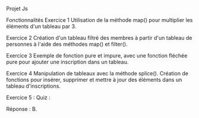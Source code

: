 Projet Js

Fonctionnalités
Exercice 1
Utilisation de la méthode map() pour multiplier les éléments d'un tableau par 3.

Exercice 2
Création d'un tableau filtré des membres à partir d'un tableau de personnes à l'aide des méthodes map() et filter().

Exercice 3
Exemple de fonction pure et impure, avec une fonction fléchée pure pour ajouter une inscription dans un tableau.

Exercice 4
Manipulation de tableaux avec la méthode splice(). Création de fonctions pour insérer, supprimer et mettre à jour des éléments dans un tableau d'inscriptions.

Exercice 5 : Quiz :

Réponse : B. <script>
La vraie syntaxe pour changer le contenu de l’élément <span id=’span1’>test</span> est :

Réponse : A. document.getElementById('span1').innerHTML='salut monde'
L’emplacement de JavaScript peut être :

Réponse : C. Les deux
La bonne syntaxe pour faire référence à un script externe script1.js est :

Réponse : C. <script src='script1.js'>
Un script externe doit contenir le tag <script> :

Réponse : A. Oui
Pour créer une fonction en JavaScript, on utilise :

Réponse : B. function function1()
Pour écrire une condition if, on utilise :

Réponse : C. if(x==7)
Pour écrire une condition où x n’est pas égal à 7 :

Réponse : D. if (x != 7)
La bonne syntaxe de la boucle while est :

Réponse : B. while (k <= 20)
La bonne syntaxe de la boucle for est :

Réponse : C. for(j=0; j<=10; j++)
La syntaxe correcte pour créer un tableau est :

Réponse : B. const fruits = ['pomme', 'orange', 'banane']
L'événement déclenché lorsqu’on clique sur un élément HTML est :

Réponse : B. onclick
JavaScript est sensible à la casse :

Réponse : A. Oui
Le code numbers.filter(n => n >= 5) affiche :

Réponse : D. [7, 5, 9, 10]
Le code numbers.find(n => n >= 5) affiche :

Réponse : B. 7
Le code numbers.find(n => n == 6) affiche :

Réponse : D. undefined
Le code numbers.map(n => n * 2) affiche :

Réponse : C. [6, 14, 4, 10, 18, 8, 20]
Le code numbers.reduce((total, n) => total + n, 0) affiche :

Réponse : A. 40
Le code avec salutation("rami", hello) et salutation("fahmi", salut) affiche :

Réponse : B. hello RAMI et salut FAHMI
Le code avec setInterval(incremente, 1000) affiche :

Réponse : B. Affiche des valeurs de 1 à 59 puis recommence de 0 à 59 plusieurs fois
